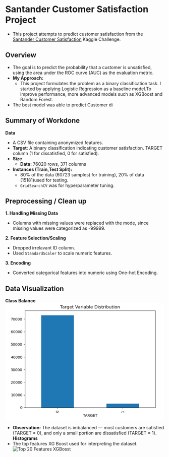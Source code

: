 # Santander Customer Satisfaction Project
* This project attempts to predict customer satisfaction from the [Santander Customer Satisfaction](https://www.kaggle.com/competitions/santander-customer-satisfaction) Kaggle Challenge.

## Overview  
* The goal is to predict the probability that a customer is unsatisfied, using the area under the ROC curve (AUC) as the evaluation metric.
* **My Approach:**
  * This project formulates the problem as a binary classification task. I started by applying Logistic Regression as a baseline model.To improve performance, more advanced models such as XGBoost and Random Forest.  
* The best model was able to predict Customer di  

## Summary of Workdone
**Data**
* A CSV file containing anonymized features.
* **Target**: A binary classification indicating customer satisfaction. TARGET column (1 for dissatisfied, 0 for satisfied).    
* **Size**  
  * **Data:** 76020 rows, 371 columns  
* **Instances (Train,Test Split):** 
  * 80% of the data (60723 samples) for training), 20% of data (15181)used for testing.
  * `GridSearchCV` was for hyperparameter tuning.  

## Preprocessing / Clean up  
**1. Handling Missing Data**   
* Columns with missing values were replaced with the mode, since missing values were categorized as -99999.

**2. Feature Selection/Scaling**  
* Dropped irrelavant ID column.    
* Used `StandardScaler` to scale numeric features.
  
**3. Encoding**
* Converted categorical features into numeric using One-hot Encoding.

## Data Visualization
**Class Balance** 
![Class Imbalance](Images%20(Data%20Visualization)/class%20imbalance.png)
* **Observation:** The dataset is imbalanced — most customers are satisfied (TARGET = 0), and only a small portion are dissatisfied (TARGET = 1).
**Histograms**
* The top features XG Boost used for interpreting the dataset.
![Top 20 Features XGBosst](Images%20(Data%20Visualization)/XGBoost%top%20%features.png)
  
